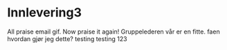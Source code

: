 # Innlevering3
All praise email gif.
Now praise it again!
Gruppelederen vår er en fitte.
faen hvordan gjør jeg dette?
testing testing 123